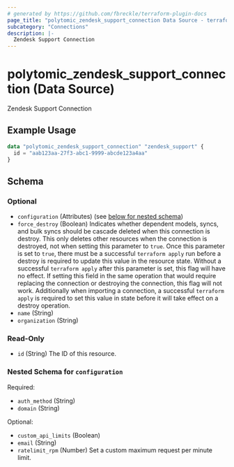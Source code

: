 ```yaml
---
# generated by https://github.com/fbreckle/terraform-plugin-docs
page_title: "polytomic_zendesk_support_connection Data Source - terraform-provider-polytomic"
subcategory: "Connections"
description: |-
  Zendesk Support Connection
---
```


# polytomic_zendesk_support_connection (Data Source)

Zendesk Support Connection

## Example Usage

```terraform
data "polytomic_zendesk_support_connection" "zendesk_support" {
  id = "aab123aa-27f3-abc1-9999-abcde123a4aa"
}
```

<!-- schema generated by tfplugindocs -->
## Schema

### Optional

- `configuration` (Attributes) (see [below for nested schema](#nestedatt--configuration))
- `force_destroy` (Boolean) Indicates whether dependent models, syncs, and bulk syncs should be cascade deleted when this connection is destroy. This only deletes other resources when the connection is destroyed, not when setting this parameter to `true`. Once this parameter is set to `true`, there must be a successful `terraform apply` run before a destroy is required to update this value in the resource state. Without a successful `terraform apply` after this parameter is set, this flag will have no effect. If setting this field in the same operation that would require replacing the connection or destroying the connection, this flag will not work. Additionally when importing a connection, a successful `terraform apply` is required to set this value in state before it will take effect on a destroy operation.
- `name` (String)
- `organization` (String)

### Read-Only

- `id` (String) The ID of this resource.

<a id="nestedatt--configuration"></a>
### Nested Schema for `configuration`

Required:

- `auth_method` (String)
- `domain` (String)

Optional:

- `custom_api_limits` (Boolean)
- `email` (String)
- `ratelimit_rpm` (Number) Set a custom maximum request per minute limit.


